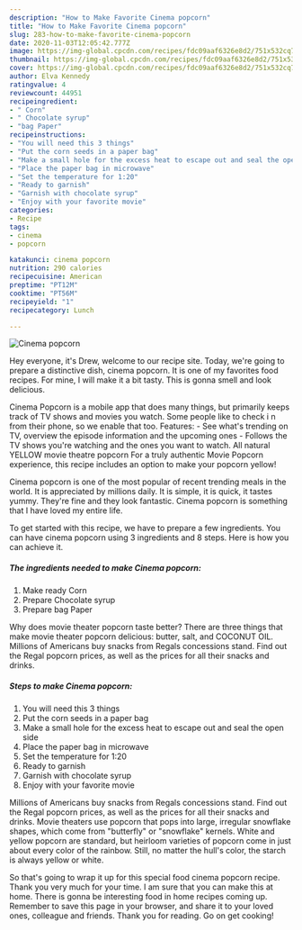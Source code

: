```yaml
---
description: "How to Make Favorite Cinema popcorn"
title: "How to Make Favorite Cinema popcorn"
slug: 283-how-to-make-favorite-cinema-popcorn
date: 2020-11-03T12:05:42.777Z
image: https://img-global.cpcdn.com/recipes/fdc09aaf6326e8d2/751x532cq70/cinema-popcorn-recipe-main-photo.jpg
thumbnail: https://img-global.cpcdn.com/recipes/fdc09aaf6326e8d2/751x532cq70/cinema-popcorn-recipe-main-photo.jpg
cover: https://img-global.cpcdn.com/recipes/fdc09aaf6326e8d2/751x532cq70/cinema-popcorn-recipe-main-photo.jpg
author: Elva Kennedy
ratingvalue: 4
reviewcount: 44951
recipeingredient:
- " Corn"
- " Chocolate syrup"
- "bag Paper"
recipeinstructions:
- "You will need this 3 things"
- "Put the corn seeds in a paper bag"
- "Make a small hole for the excess heat to escape out and seal the open side"
- "Place the paper bag in microwave"
- "Set the temperature for 1:20"
- "Ready to garnish"
- "Garnish with chocolate syrup"
- "Enjoy with your favorite movie"
categories:
- Recipe
tags:
- cinema
- popcorn

katakunci: cinema popcorn 
nutrition: 290 calories
recipecuisine: American
preptime: "PT12M"
cooktime: "PT56M"
recipeyield: "1"
recipecategory: Lunch

---
```



![Cinema popcorn](https://img-global.cpcdn.com/recipes/fdc09aaf6326e8d2/751x532cq70/cinema-popcorn-recipe-main-photo.jpg)

Hey everyone, it's Drew, welcome to our recipe site. Today, we're going to prepare a distinctive dish, cinema popcorn. It is one of my favorites food recipes. For mine, I will make it a bit tasty. This is gonna smell and look delicious.

Cinema Popcorn is a mobile app that does many things, but primarily keeps track of TV shows and movies you watch. Some people like to check i n from their phone, so we enable that too. Features: - See what&#39;s trending on TV, overview the episode information and the upcoming ones - Follows the TV shows you&#39;re watching and the ones you want to watch. All natural YELLOW movie theatre popcorn For a truly authentic Movie Popcorn experience, this recipe includes an option to make your popcorn yellow!

Cinema popcorn is one of the most popular of recent trending meals in the world. It is appreciated by millions daily. It is simple, it is quick, it tastes yummy. They're fine and they look fantastic. Cinema popcorn is something that I have loved my entire life.


To get started with this recipe, we have to prepare a few ingredients. You can have cinema popcorn using 3 ingredients and 8 steps. Here is how you can achieve it.

<!--inarticleads1-->

##### The ingredients needed to make Cinema popcorn:

1. Make ready  Corn
1. Prepare  Chocolate syrup
1. Prepare bag Paper


Why does movie theater popcorn taste better? There are three things that make movie theater popcorn delicious: butter, salt, and COCONUT OIL. Millions of Americans buy snacks from Regals concessions stand. Find out the Regal popcorn prices, as well as the prices for all their snacks and drinks. 

<!--inarticleads2-->

##### Steps to make Cinema popcorn:

1. You will need this 3 things
1. Put the corn seeds in a paper bag
1. Make a small hole for the excess heat to escape out and seal the open side
1. Place the paper bag in microwave
1. Set the temperature for 1:20
1. Ready to garnish
1. Garnish with chocolate syrup
1. Enjoy with your favorite movie


Millions of Americans buy snacks from Regals concessions stand. Find out the Regal popcorn prices, as well as the prices for all their snacks and drinks. Movie theaters use popcorn that pops into large, irregular snowflake shapes, which come from &#34;butterfly&#34; or &#34;snowflake&#34; kernels. White and yellow popcorn are standard, but heirloom varieties of popcorn come in just about every color of the rainbow. Still, no matter the hull&#39;s color, the starch is always yellow or white. 

So that's going to wrap it up for this special food cinema popcorn recipe. Thank you very much for your time. I am sure that you can make this at home. There is gonna be interesting food in home recipes coming up. Remember to save this page in your browser, and share it to your loved ones, colleague and friends. Thank you for reading. Go on get cooking!
